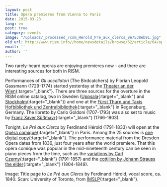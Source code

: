 ```yaml
---
layout: post
title: Opera premieres from Vienna to Paris
date: 2015-03-23
lang: en
post: true
category: events
image: "/uploads/_processed_/csm_Herold_Pre_aux_clercs_8e7538eb91.jpg"
old_url: http://www.rism.info//home/newsdetails/browse/62/article/64/opera-premieres-from-vienna-to-paris.html
email: ''
author: ''
---
```



Two rarely-heard operas are enjoying premieres now - and there are interesting sources for both in RISM.



Performances of _Gli uccellatori_ (The Birdcatchers) by Florian Leopold Gassmann (1729-1774) started yesterday at the [Theater an der Wien](http://www.theater-wien.at/index.php/de/uccellatori){:target="_blank"}. There are three sources for the overture in the RISM online catalog, two in Sweden ([Uppsala](https://opac.rism.info/search?id=190008764){:target="_blank"} and [Stockholm](https://opac.rism.info/search?id=190010758){:target="_blank"}) and one at the [Fürst Thurn und Taxis Hofbibliothek und Zentralbibliothek](https://opac.rism.info/search?id=450009515){:target="_blank"} in Regensburg, Germany. The libretto by Carlo Goldoni (1707-1793) was also set to music by [Franz Xaver Süßmayr](https://opac.rism.info/search?id=530003675){:target="_blank"} (1766-1803).



Tonight, _Le Pré aux Clercs_ by Ferdinand Hérold (1791-1833) will open at the [Opéra comique](http://www.opera-comique.com/fr/saisons/saison-2014-2015/mars-avril/pre-aux-clercs){:target="_blank"} in Paris. Among the 25 sources is [one digital copy](https://opac.rism.info/search?id=270001783){:target="_blank"}. The performance material from the Dresden Opera dates from 1836, just four years after the world premiere. That this opéra comique was popular in the mid-nineteenth century can be seen in piano pieces from the time, such as the [variations by Carl Czerny](https://opac.rism.info/search?id=454001940){:target="_blank"} (1791-1857) and the [cottillon by Johann Strauss the elder](https://opac.rism.info/search?id=550280611){:target="_blank"} (1804-1849).









Image: Title page to _Le Pré aux Clercs_ by Ferdinand Hérold, vocal score, ca. 1840. Scan: University of Toronto, from [IMSLP](http://imslp.org/wiki/Le_pr%C3%A9_aux_clercs_(H%C3%A9rold,_Ferdinand)){:target="_blank"}.

<script type="text/javascript">var switchTo5x=true;</script><script type="text/javascript" src="http://w.sharethis.com/button/buttons.js"></script><script type="text/javascript">stLight.options({publisher: "9b601438-1ce1-49d8-bfd7-9cff5df54c17", doNotHash: false, doNotCopy: false, hashAddressBar: false});</script>